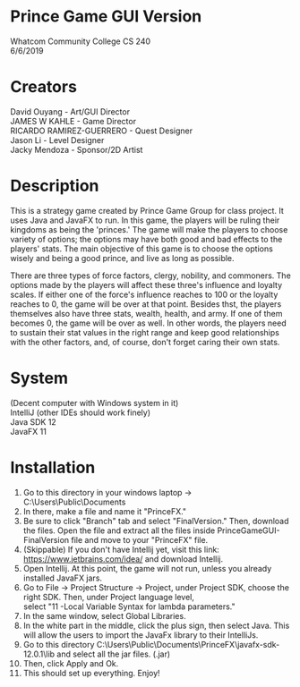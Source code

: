 # Prince Game GUI Version
Whatcom Community College CS 240 <br />
6/6/2019 <br />

# Creators
David Ouyang - Art/GUI Director <br />
JAMES W KAHLE - Game Director <br />
RICARDO RAMIREZ-GUERRERO - Quest Designer <br />
Jason Li - Level Designer <br />
Jacky Mendoza - Sponsor/2D Artist <br />

# Description
This is a strategy game created by Prince Game Group for class project. It uses Java and JavaFX to run. In this game, the players will be ruling their kingdoms as being the 'princes.' The game will make the players to choose variety of options; the options may have both good and bad effects to the players' stats. The main objective of this game is to choose the options wisely and being a good prince, and live as long as possible. 

There are three types of force factors, clergy, nobility, and commoners. The options made by the players will affect these three's influence and loyalty scales. If either one of the force's influence reaches to 100 or the loyalty reaches to 0, the game will be over at that point. Besides thst, the players themselves also have three stats, wealth, health, and army. If one of them becomes 0, the game will be over as well. In other words, the players need to sustain their stat values in the right range and keep good relationships with the other factors, and, of course, don't forget caring their own stats. 

# System
(Decent computer with Windows system in it) <br />
IntelliJ (other IDEs should work finely) <br />
Java SDK 12 <br />
JavaFX 11 <br />

# Installation
1. Go to this directory in your windows laptop -> C:\Users\Public\Documents <br />
2. In there, make a file and name it "PrinceFX." <br />
3. Be sure to click "Branch" tab and select "FinalVersion." Then, download the files. Open the file and extract all the files inside PrinceGameGUI-FinalVersion file and move to your "PrinceFX" file. <br />
4. (Skippable) If you don't have Intellij yet, visit this link: https://www.jetbrains.com/idea/ and download Intellij. <br />
5. Open Intellij. At this point, the game will not run, unless you already installed JavaFX jars.
6. Go to File -> Project Structure -> Project, under Project SDK, choose the right SDK. Then, under Project language level, <br />
select "11 -Local Variable Syntax for lambda parameters." <br />
7. In the same window, select Global Libraries. <br />
8. In the white part in the middle, click the plus sign, then select Java. This will allow the users to import the JavaFx library to their IntelliJs. <br />
9. Go to this directory C:\Users\Public\Documents\PrinceFX\javafx-sdk-12.0.1\lib and select all the jar files. (.jar) <br />
10. Then, click Apply and Ok. <br />
11. This should set up everything. Enjoy! <br />
 




